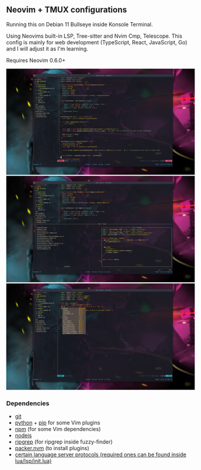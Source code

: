 ## Neovim + TMUX configurations

Running this on Debian 11 Bullseye inside Konsole Terminal.

Using Neovims built-in LSP, Tree-sitter and Nvim Cmp, Telescope.
This config is mainly for web development (TypeScript, React, JavaScript, Go) and I will adjust it as I'm learning.

Requires Neovim 0.6.0+

![screenshot1](./screenshots/1.png)
![screenshot2](./screenshots/2.png)
![screenshot3](./screenshots/3.png)

### **Dependencies**

- [git](https://git-scm.com/)
- [python](https://www.python.org/downloads/) + [pip](https://pypi.org/project/pip/) for some Vim plugins
- [npm](https://www.npmjs.com/) (for some Vim dependencies)
- [nodejs](https://nodejs.org/en/)
- [ripgrep](https://github.com/BurntSushi/ripgrep) (for ripgrep inside fuzzy-finder)
- [packer.nvm](https://github.com/wbthomason/packer.nvim) (to install plugins)
- [certain language server protocols (required ones can be found inside lua/lsp/init.lua)](https://github.com/neovim/nvim-lspconfig/blob/master/doc/server_configurations.md)
